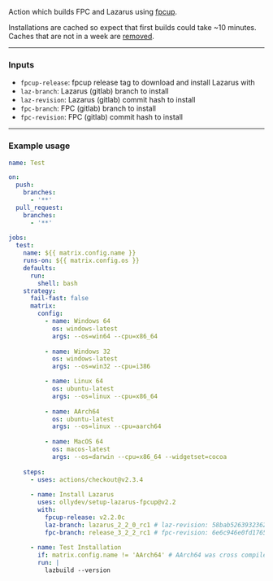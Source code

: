 Action which builds FPC and Lazarus using [fpcup](https://github.com/LongDirtyAnimAlf/Reiniero-fpcup).

Installations are cached so expect that first builds could take ~10 minutes.
Caches that are not in a week are [removed](https://github.com/actions/cache#cache-limits).

---

### Inputs
  
- `fpcup-release`: fpcup release tag to download and install Lazarus with
- `laz-branch`: Lazarus (gitlab) branch to install
- `laz-revision`: Lazarus (gitlab) commit hash to install
- `fpc-branch`: FPC (gitlab) branch to install
- `fpc-revision`: FPC (gitlab) commit hash to install

---

### Example usage

```yml
name: Test

on: 
  push:
    branches:
      - '**'
  pull_request:
    branches:
      - '**'
      
jobs:
  test:
    name: ${{ matrix.config.name }}
    runs-on: ${{ matrix.config.os }}
    defaults:
      run:
        shell: bash
    strategy:
      fail-fast: false
      matrix:
        config:            
          - name: Windows 64
            os: windows-latest
            args: --os=win64 --cpu=x86_64
            
          - name: Windows 32  
            os: windows-latest
            args: --os=win32 --cpu=i386

          - name: Linux 64
            os: ubuntu-latest
            args: --os=linux --cpu=x86_64
            
          - name: AArch64  
            os: ubuntu-latest
            args: --os=linux --cpu=aarch64
            
          - name: MacOS 64
            os: macos-latest
            args: --os=darwin --cpu=x86_64 --widgetset=cocoa
            
    steps:
      - uses: actions/checkout@v2.3.4
      
      - name: Install Lazarus
        uses: ollydev/setup-lazarus-fpcup@v2.2
        with: 
          fpcup-release: v2.2.0c
          laz-branch: lazarus_2_2_0_rc1 # laz-revision: 58bab5263932362aa35a59bf0cd9439dfe87b25c
          fpc-branch: release_3_2_2_rc1 # fpc-revision: 6e6c946e0fd1765f99110e12c79db27a400c6587
      
      - name: Test Installation
        if: matrix.config.name != 'AArch64' # AArch64 was cross compiled!
        run: |
          lazbuild --version
```

